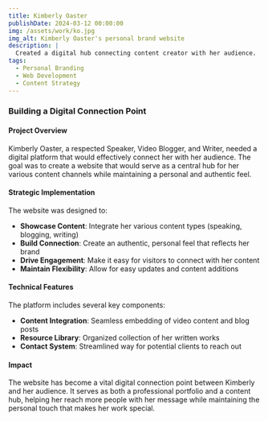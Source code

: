 ```yaml
---
title: Kimberly Oaster
publishDate: 2024-03-12 00:00:00
img: /assets/work/ko.jpg
img_alt: Kimberly Oaster's personal brand website
description: |
  Created a digital hub connecting content creator with her audience.
tags:
  - Personal Branding
  - Web Development
  - Content Strategy
---
```


### Building a Digital Connection Point

#### Project Overview

Kimberly Oaster, a respected Speaker, Video Blogger, and Writer, needed a digital platform that would effectively connect her with her audience. The goal was to create a website that would serve as a central hub for her various content channels while maintaining a personal and authentic feel.

#### Strategic Implementation

The website was designed to:

- **Showcase Content**: Integrate her various content types (speaking, blogging, writing)
- **Build Connection**: Create an authentic, personal feel that reflects her brand
- **Drive Engagement**: Make it easy for visitors to connect with her content
- **Maintain Flexibility**: Allow for easy updates and content additions

#### Technical Features

The platform includes several key components:

- **Content Integration**: Seamless embedding of video content and blog posts
- **Resource Library**: Organized collection of her written works
- **Contact System**: Streamlined way for potential clients to reach out

#### Impact

The website has become a vital digital connection point between Kimberly and her audience. It serves as both a professional portfolio and a content hub, helping her reach more people with her message while maintaining the personal touch that makes her work special. 
